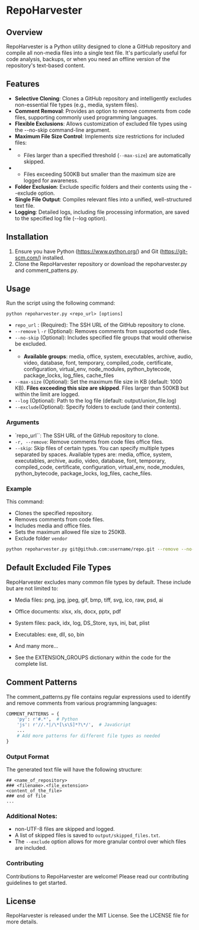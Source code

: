 # RepoHarvester

## Overview
RepoHarvester is a Python utility designed to clone a GitHub repository and compile all non-media files into a single text file. It's particularly useful for code analysis, backups, or when you need an offline version of the repository's text-based content.

## Features
- **Selective Cloning**: Clones a GitHub repository and intelligently excludes non-essential file types (e.g., media, system files).
- **Comment Removal**: Provides an option to remove comments from code files, supporting commonly used programming languages.
- **Flexible Exclusions**: Allows customization of excluded file types using the --no-skip command-line argument.
- **Maximum File Size Control**: Implements size restrictions for included files:
- - Files larger than a specified threshold (`--max-size`) are automatically skipped.
- - Files exceeding 500KB but smaller than the maximum size are logged for awareness.
- **Folder Exclusion**: Exclude specific folders and their contents using the --exclude option.
- **Single File Output**: Compiles relevant files into a unified, well-structured text file.
- **Logging**: Detailed logs, including file processing information, are saved to the specified log file (--log option).

## Installation
1. Ensure you have Python (https://www.python.org/) and Git (https://git-scm.com/) installed.
2. Clone the RepoHarvester repository or download the repoharvester.py and comment_pattens.py.


## Usage
Run the script using the following command:

```shell
python repoharvester.py <repo_url> [options]
```

- `repo_url` : (Required): The SSH URL of the GitHub repository to clone.
- `--remove` \ `-r` (Optional): Removes comments from supported code files.
- `--no-skip` (Optional): Includes specified file groups that would otherwise be excluded.
- - **Available groups**: media, office, system, executables, archive, audio, video, database, font, temporary, compiled_code, certificate, configuration, virtual_env, node_modules, python_bytecode, package_locks, log_files, cache_files
- `--max-size` (Optional):  Set the maximum file size in KB (default: 1000 KB). **Files exceeding this size are skipped**. Files larger than 500KB but within the limit are logged.
- `--log` (Optional): Path to the log file (default: output/union_file.log)
- `--exclude`(Optional): Specify folders to exclude (and their contents).
### Arguments
- `repo_url``: The SSH URL of the GitHub repository to clone.
- `-r, --remove`: Remove comments from code files office files.
- `--skip`: Skip files of certain types. You can specify multiple types separated by spaces. Available types are: media, office, system, executables, archive, audio, video, database, font, temporary, compiled_code, certificate, configuration, virtual_env, node_modules, python_bytecode, package_locks, log_files, cache_files.
### Example
This command:
- Clones the specified repository.
- Removes comments from code files.
- Includes media and office files.
- Sets the maximum allowed file size to 250KB.
- Exclude folder `vendor`

```bash
python repoharvester.py git@github.com:username/repo.git --remove --no-skip media office --max-size 250 --exclude vendor
```

## Default Excluded File Types

RepoHarvester excludes many common file types by default. These include but are not limited to:

- Media files: png, jpg, jpeg, gif, bmp, tiff, svg, ico, raw, psd, ai
- Office documents: xlsx, xls, docx, pptx, pdf
- System files: pack, idx, log, DS_Store, sys, ini, bat, plist
- Executables: exe, dll, so, bin
- And many more…

- See the EXTENSION_GROUPS dictionary within the code for the complete list.


## Comment Patterns
The comment_patterns.py file contains regular expressions used to identify and remove comments from various programming languages:

```python
COMMENT_PATTERNS = {
    'py': r'#.*',  # Python
    'js': r'//.*|/\*[\s\S]*?\*/',  # JavaScript
    ...
    # Add more patterns for different file types as needed
}

```

### Output Format
The generated text file will have the following structure:
```
## <name_of_repository>
### <filename>.<file_extension>
<content_of_the_file>
### end of file
...
```
### Additional Notes:
- non-UTF-8 files are skipped and logged.
- A list of skipped files is saved to `output/skipped_files.txt`.
- The `--exclude` option allows for more granular control over which files are included.

### Contributing
Contributions to RepoHarvester are welcome! Please read our contributing guidelines to get started.

## License
RepoHarvester is released under the MIT License. See the LICENSE file for more details.

